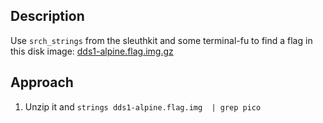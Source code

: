 ## Description
Use `srch_strings` from the sleuthkit and some terminal-fu to find a flag in this disk image: [dds1-alpine.flag.img.gz](https://mercury.picoctf.net/static/2f998eee12730cf5766624681212a441/dds1-alpine.flag.img.gz)

## Approach
1. Unzip it and `strings dds1-alpine.flag.img  | grep pico`
